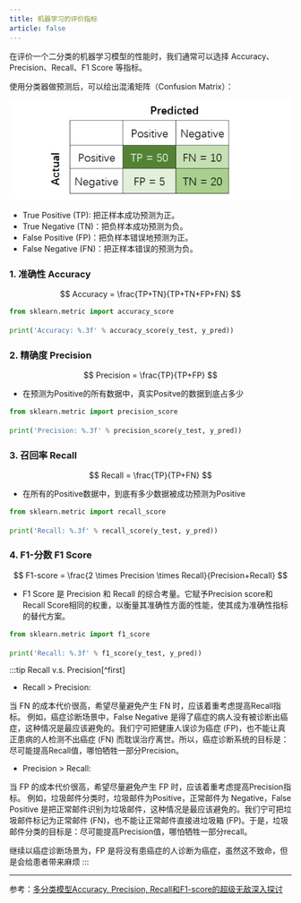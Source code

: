 ```yaml
---
title: 机器学习的评价指标
article: false
---
```


在评价一个二分类的机器学习模型的性能时，我们通常可以选择 Accuracy、Precision、Recall、F1 Score 等指标。

使用分类器做预测后，可以绘出混淆矩阵（Confusion Matrix）：

![](/images/confusion_matrix.png)

- True Positive (TP): 把正样本成功预测为正。
- True Negative (TN)：把负样本成功预测为负。
- False Positive (FP)：把负样本错误地预测为正。
- False Negative (FN)：把正样本错误的预测为负。

### 1. 准确性 Accuracy

$$
Accuracy = \frac{TP+TN}{TP+TN+FP+FN}
$$

```python
from sklearn.metric import accuracy_score

print('Accuracy: %.3f' % accuracy_score(y_test, y_pred))
```

### 2. 精确度 Precision

$$
Precision = \frac{TP}{TP+FP}
$$

- 在预测为Positive的所有数据中，真实Positve的数据到底占多少

```python
from sklearn.metric import precision_score

print('Precision: %.3f' % precision_score(y_test, y_pred))
```

### 3. 召回率 Recall

$$
Recall = \frac{TP}{TP+FN}
$$

- 在所有的Positive数据中，到底有多少数据被成功预测为Positive

```python
from sklearn.metric import recall_score

print('Recall: %.3f' % recall_score(y_test, y_pred))
```

### 4. F1-分数 F1 Score

$$
F1-score = \frac{2 \times Precision \times Recall}{Precision+Recall}
$$

- F1 Score 是 Precision 和 Recall 的综合考量。它赋予Precision score和Recall Score相同的权重，以衡量其准确性方面的性能，使其成为准确性指标的替代方案。

```python
from sklearn.metric import f1_score

print('Recall: %.3f' % f1_score(y_test, y_pred))
```

:::tip Recall v.s. Precision[^first]
- Recall > Precision:

当 FN 的成本代价很高，希望尽量避免产生 FN 时，应该着重考虑提高Recall指标。
例如，癌症诊断场景中，False Negative 是得了癌症的病人没有被诊断出癌症，这种情况是最应该避免的。我们宁可把健康人误诊为癌症 (FP)，也不能让真正患病的人检测不出癌症 (FN) 而耽误治疗离世。所以，癌症诊断系统的目标是：尽可能提高Recall值，哪怕牺牲一部分Precision。

- Precision > Recall: 

当 FP 的成本代价很高，希望尽量避免产生 FP 时，应该着重考虑提高Precision指标。
例如，垃圾邮件分类时，垃圾邮件为Positive，正常邮件为 Negative，False Positive 是把正常邮件识别为垃圾邮件，这种情况是最应该避免的。我们宁可把垃圾邮件标记为正常邮件 (FN)，也不能让正常邮件直接进垃圾箱 (FP)。于是，垃圾邮件分类的目标是：尽可能提高Precision值，哪怕牺牲一部分recall。

继续以癌症诊断场景为，FP 是将没有患癌症的人诊断为癌症，虽然这不致命，但是会给患者带来麻烦
:::


------
参考：[多分类模型Accuracy, Precision, Recall和F1-score的超级无敌深入探讨](https://zhuanlan.zhihu.com/p/147663370)

